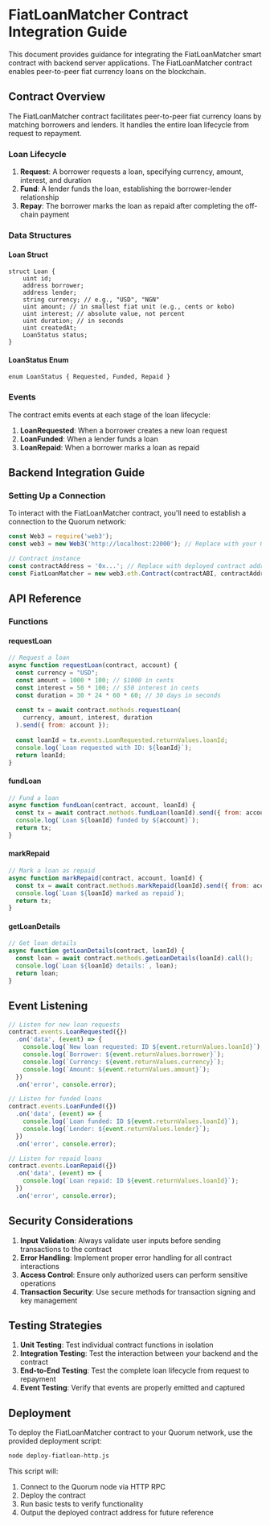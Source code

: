 # FiatLoanMatcher Contract Integration Guide

This document provides guidance for integrating the FiatLoanMatcher smart contract with backend server applications. The FiatLoanMatcher contract enables peer-to-peer fiat currency loans on the blockchain.

## Contract Overview

The FiatLoanMatcher contract facilitates peer-to-peer fiat currency loans by matching borrowers and lenders. It handles the entire loan lifecycle from request to repayment.

### Loan Lifecycle

1. **Request**: A borrower requests a loan, specifying currency, amount, interest, and duration
2. **Fund**: A lender funds the loan, establishing the borrower-lender relationship
3. **Repay**: The borrower marks the loan as repaid after completing the off-chain payment

### Data Structures

#### Loan Struct

```solidity
struct Loan {
    uint id;
    address borrower;
    address lender;
    string currency; // e.g., "USD", "NGN"
    uint amount; // in smallest fiat unit (e.g., cents or kobo)
    uint interest; // absolute value, not percent
    uint duration; // in seconds
    uint createdAt;
    LoanStatus status;
}
```

#### LoanStatus Enum

```solidity
enum LoanStatus { Requested, Funded, Repaid }
```

### Events

The contract emits events at each stage of the loan lifecycle:

1. **LoanRequested**: When a borrower creates a new loan request
2. **LoanFunded**: When a lender funds a loan
3. **LoanRepaid**: When a borrower marks a loan as repaid

## Backend Integration Guide

### Setting Up a Connection

To interact with the FiatLoanMatcher contract, you'll need to establish a connection to the Quorum network:

```javascript
const Web3 = require('web3');
const web3 = new Web3('http://localhost:22000'); // Replace with your Quorum node URL

// Contract instance
const contractAddress = '0x...'; // Replace with deployed contract address
const FiatLoanMatcher = new web3.eth.Contract(contractABI, contractAddress);
```

## API Reference

### Functions

#### requestLoan

```javascript
// Request a loan
async function requestLoan(contract, account) {
  const currency = "USD";
  const amount = 1000 * 100; // $1000 in cents
  const interest = 50 * 100; // $50 interest in cents
  const duration = 30 * 24 * 60 * 60; // 30 days in seconds
  
  const tx = await contract.methods.requestLoan(
    currency, amount, interest, duration
  ).send({ from: account });
  
  const loanId = tx.events.LoanRequested.returnValues.loanId;
  console.log(`Loan requested with ID: ${loanId}`);
  return loanId;
}
```

#### fundLoan

```javascript
// Fund a loan
async function fundLoan(contract, account, loanId) {
  const tx = await contract.methods.fundLoan(loanId).send({ from: account });
  console.log(`Loan ${loanId} funded by ${account}`);
  return tx;
}
```

#### markRepaid

```javascript
// Mark a loan as repaid
async function markRepaid(contract, account, loanId) {
  const tx = await contract.methods.markRepaid(loanId).send({ from: account });
  console.log(`Loan ${loanId} marked as repaid`);
  return tx;
}
```

#### getLoanDetails

```javascript
// Get loan details
async function getLoanDetails(contract, loanId) {
  const loan = await contract.methods.getLoanDetails(loanId).call();
  console.log(`Loan ${loanId} details:`, loan);
  return loan;
}
```

## Event Listening

```javascript
// Listen for new loan requests
contract.events.LoanRequested({})
  .on('data', (event) => {
    console.log(`New loan requested: ID ${event.returnValues.loanId}`);
    console.log(`Borrower: ${event.returnValues.borrower}`);
    console.log(`Currency: ${event.returnValues.currency}`);
    console.log(`Amount: ${event.returnValues.amount}`);
  })
  .on('error', console.error);

// Listen for funded loans
contract.events.LoanFunded({})
  .on('data', (event) => {
    console.log(`Loan funded: ID ${event.returnValues.loanId}`);
    console.log(`Lender: ${event.returnValues.lender}`);
  })
  .on('error', console.error);

// Listen for repaid loans
contract.events.LoanRepaid({})
  .on('data', (event) => {
    console.log(`Loan repaid: ID ${event.returnValues.loanId}`);
  })
  .on('error', console.error);
```

## Security Considerations

1. **Input Validation**: Always validate user inputs before sending transactions to the contract
2. **Error Handling**: Implement proper error handling for all contract interactions
3. **Access Control**: Ensure only authorized users can perform sensitive operations
4. **Transaction Security**: Use secure methods for transaction signing and key management

## Testing Strategies

1. **Unit Testing**: Test individual contract functions in isolation
2. **Integration Testing**: Test the interaction between your backend and the contract
3. **End-to-End Testing**: Test the complete loan lifecycle from request to repayment
4. **Event Testing**: Verify that events are properly emitted and captured

## Deployment

To deploy the FiatLoanMatcher contract to your Quorum network, use the provided deployment script:

```bash
node deploy-fiatloan-http.js
```

This script will:
1. Connect to the Quorum node via HTTP RPC
2. Deploy the contract
3. Run basic tests to verify functionality
4. Output the deployed contract address for future reference
